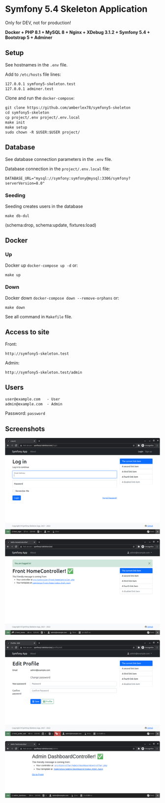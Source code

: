 # Symfony 5.4 Skeleton Application

Only for DEV, not for production!

**Docker + PHP 8.1 + MySQL 8 + Nginx + XDebug 3.1.2 + Symfony 5.4 + Bootstrap 5 + Adminer**

## Setup

See hostnames in the `.env` file.

Add to `/etc/hosts` file lines:
```
127.0.0.1 symfony5-skeleton.test
127.0.0.1 adminer.test
```

Clone and run the `docker-compose`:
```
git clone https://github.com/amberlex78/symfony5-skeleton
cd symfony5-skeleton
cp project/.env project/.env.local
make init
make setup
sudo chown -R $USER:$USER project/
```

## Database

See database connection parameters in the `.env` file.

Database connection in the `project/.env.local` file:
```
DATABASE_URL="mysql://symfony:symfony@mysql:3306/symfony?serverVersion=8.0"
```

### Seeding

Seeding creates users in the database
```
make db-dul
```
(schema:drop, schema:update, fixtures:load)

## Docker

### Up

Docker up `docker-compose up -d` or:
```
make up
```

### Down

Docker down `docker-compose down --remove-orphans` or:
```
make down
```

See all command in `Makefile` file.

## Access to site

Front:
```
http://symfony5-skeleton.test
```

Admin:
```
http://symfony5-skeleton.test/admin
```

## Users

```
user@example.com   - User
admin@example.com  - Admin
```
Password: `password`

## Screenshots

![](./doc/login.png)

![](./doc/logged.png)

![](./doc/edit-profile.png)

![](./doc/admin.png)

